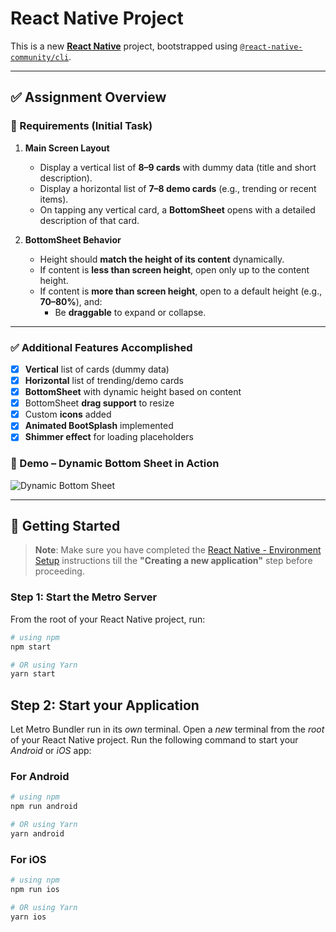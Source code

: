 # React Native Project

This is a new [**React Native**](https://reactnative.dev) project, bootstrapped using [`@react-native-community/cli`](https://github.com/react-native-community/cli).

---

## ✅ Assignment Overview

### 🎯 Requirements (Initial Task)

1. **Main Screen Layout**

   - Display a vertical list of **8–9 cards** with dummy data (title and short description).
   - Display a horizontal list of **7–8 demo cards** (e.g., trending or recent items).
   - On tapping any vertical card, a **BottomSheet** opens with a detailed description of that card.

2. **BottomSheet Behavior**
   - Height should **match the height of its content** dynamically.
   - If content is **less than screen height**, open only up to the content height.
   - If content is **more than screen height**, open to a default height (e.g., **70–80%**), and:
     - Be **draggable** to expand or collapse.

---

### ✅ Additional Features Accomplished

- [x] **Vertical** list of cards (dummy data)
- [x] **Horizontal** list of trending/demo cards
- [x] **BottomSheet** with dynamic height based on content
- [x] BottomSheet **drag support** to resize
- [x] Custom **icons** added
- [x] **Animated BootSplash** implemented
- [x] **Shimmer effect** for loading placeholders

### 🧩 Demo – Dynamic Bottom Sheet in Action

![Dynamic Bottom Sheet](dynamicSheet.gif)

---

## 🚀 Getting Started

> **Note**: Make sure you have completed the [React Native - Environment Setup](https://reactnative.dev/docs/environment-setup) instructions till the **"Creating a new application"** step before proceeding.

### Step 1: Start the Metro Server

From the root of your React Native project, run:

```bash
# using npm
npm start

# OR using Yarn
yarn start
```

## Step 2: Start your Application

Let Metro Bundler run in its _own_ terminal. Open a _new_ terminal from the _root_ of your React Native project. Run the following command to start your _Android_ or _iOS_ app:

### For Android

```bash
# using npm
npm run android

# OR using Yarn
yarn android
```

### For iOS

```bash
# using npm
npm run ios

# OR using Yarn
yarn ios
```
